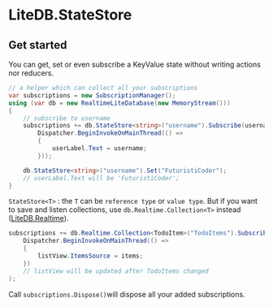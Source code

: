 # LiteDB.StateStore

## Get started

You can get, set or even subscribe a KeyValue state without writing actions nor reducers.

```C#
// a helper which can collect all your subscriptions
var subscriptions = new SubscriptionManager();
using (var db = new RealtimeLiteDatabase(new MemoryStream()))
{
    // subscribe to username
    subscriptions += db.StateStore<string>("username").Subscribe(username =>
        Dispatcher.BeginInvokeOnMainThread(() =>
        {
            userLabel.Text = username;
        }));

    db.StateStore<string>("username").Set("FuturistiCoder");
    // userLabel.Text will be 'FuturistiCoder';
}
```

`StateStore<T>` : the `T` can be `reference type` or `value type`. But if you want to save and listen collections, use `db.Realtime.Collection<T>` instead ([LiteDB.Realtime](https://github.com/FuturistiCoder/LiteDB.Realtime)).

```C#
subscriptions += db.Realtime.Collection<TodoItem>("TodoItems").Subscribe(items =>
    Dispatcher.BeginInvokeOnMainThread(() =>
    {
        listView.ItemsSource = items;
    })
    // listView will be updated after TodoItems changed
); 
```

Call `subscriptions.Dispose()`will dispose all your added subscriptions.
